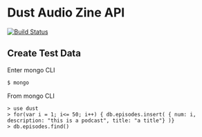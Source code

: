 # Dust Audio Zine API

[![Build Status][travis-image]][travis-url]

## Create Test Data

Enter mongo CLI

```bash
$ mongo
```

From mongo CLI

```mongo
> use dust
> for(var i = 1; i<= 50; i++) { db.episodes.insert( { num: i, description: "this is a podcast", title: "a title"} )}
> db.episodes.find()
```

[travis-image]: https://img.shields.io/travis/xiwcx/dust.svg?branch=master&style=flat-square
[travis-url]: https://travis-ci.org/xiwcx/dust
